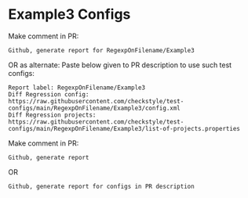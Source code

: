# Example3 Configs
Make comment in PR:
```
Github, generate report for RegexpOnFilename/Example3
```
OR as alternate:
Paste below given to PR description to use such test configs:
```
Report label: RegexpOnFilename/Example3
Diff Regression config: https://raw.githubusercontent.com/checkstyle/test-configs/main/RegexpOnFilename/Example3/config.xml
Diff Regression projects: https://raw.githubusercontent.com/checkstyle/test-configs/main/RegexpOnFilename/Example3/list-of-projects.properties
```
Make comment in PR:
```
Github, generate report
```
OR
```
Github, generate report for configs in PR description
```
